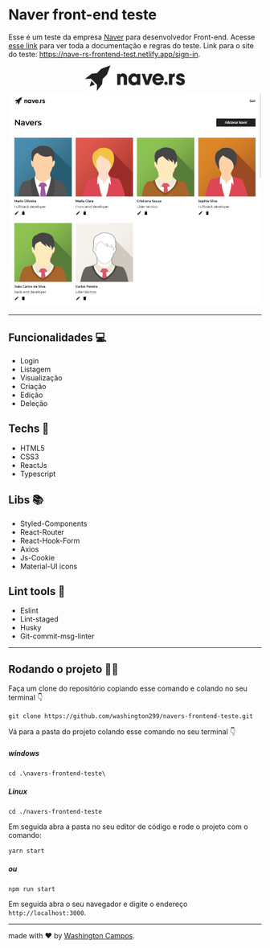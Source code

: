 # Naver front-end teste

Esse é um teste da empresa [Naver](https://nave.rs/)</a> para desenvolvedor Front-end. Acesse [esse link](https://github.com/naveteam/front-end-challenge) para ver toda a documentação e regras do teste. Link para o site do teste: https://nave-rs-frontend-test.netlify.app/sign-in.

<p align="center">
<img src="/public/assets/images/logo-and-name.png" width="200" />
<img src="/public/assets/images/desktop-screen.png" />
</p>

---

## Funcionalidades 💻

- Login
- Listagem
- Visualização
- Criação
- Edição
- Deleção

## Techs 🔭

- HTML5
- CSS3
- ReactJs
- Typescript

## Libs 📚

- Styled-Components
- React-Router
- React-Hook-Form
- Axios
- Js-Cookie
- Material-UI icons

## Lint tools 🔨

- Eslint
- Lint-staged
- Husky
- Git-commit-msg-linter

---

## Rodando o projeto 👨‍💻

Faça um clone do repositório copiando esse comando e colando no seu terminal 👇

```github
git clone https://github.com/washington299/navers-frontend-teste.git
```

Vá para a pasta do projeto colando esse comando no seu terminal 👇

##### windows

```github
cd .\navers-frontend-teste\
```

##### Linux

```github
cd ./navers-frontend-teste
```

Em seguida abra a pasta no seu editor de código e rode o projeto com o comando:

```github
yarn start
```

##### ou

```github
npm run start
```

Em seguida abra o seu navegador e digite o endereço `http://localhost:3000`.

---

made with ❤️ by [Washington Campos](https://github.com/washington299).
